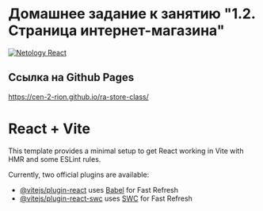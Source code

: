 # Домашнее задание к занятию "1.2. Страница интернет-магазина"
[![Netology React](https://github.com/Cen-2-rion/ra-store-class/actions/workflows/web.yml/badge.svg?branch=main)](https://github.com/Cen-2-rion/ra-store-class/actions/workflows/web.yml)
## Ссылка на Github Pages
https://cen-2-rion.github.io/ra-store-class/
# React + Vite

This template provides a minimal setup to get React working in Vite with HMR and some ESLint rules.

Currently, two official plugins are available:

- [@vitejs/plugin-react](https://github.com/vitejs/vite-plugin-react/blob/main/packages/plugin-react/README.md) uses [Babel](https://babeljs.io/) for Fast Refresh
- [@vitejs/plugin-react-swc](https://github.com/vitejs/vite-plugin-react-swc) uses [SWC](https://swc.rs/) for Fast Refresh
